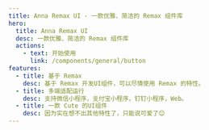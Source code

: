 ```yaml
---
title: Anna Remax UI - 一款优雅、简洁的 Remax 组件库
hero:
  title: Anna Remax UI
  desc: 一款优雅、简洁的 Remax 组件库
  actions:
    - text: 开始使用
      link: /components/general/button
features:
  - title: 基于 Remax
    desc: 基于 Remax 开发UI组件，可以尽情使用 Remax 的特性。
  - title: 多端适配运行
    desc: 支持微信小程序，支付宝小程序，钉钉小程序，Web。
  - title: 一款 Cute 的UI组件
    desc: 因为实在想不出其他特性了，只能说可爱了😊
---
```


